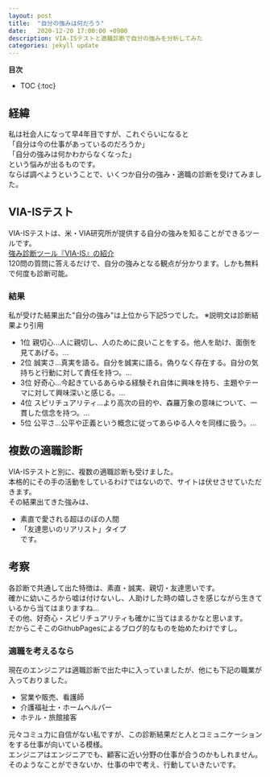 ```yaml
---
layout: post
title:  "自分の強みは何だろう"
date:   2020-12-20 17:00:00 +0900
description: VIA-ISテストと適職診断で自分の強みを分析してみた
categories: jekyll update
---
```

**目次**
- TOC
{:toc}

## 経緯
私は社会人になって早4年目ですが、これぐらいになると  
「自分は今の仕事があっているのだろうか」  
「自分の強みは何かわからなくなった」  
という悩みが出るものです。  
ならば調べようということで、いくつか自分の強み・適職の診断を受けてみました。

## VIA-ISテスト
VIA-ISテストは、米・VIA研究所が提供する自分の強みを知ることができるツールです。  
[強み診断ツール『VIA-IS』の紹介](http://www.positivepsych.jp/via.html)  
120問の質問に答えるだけで、自分の強みとなる観点が分かります。しかも無料で何度も診断可能。
### 結果
私が受けた結果出た"自分の強み"は上位から下記5つでした。 ※説明文は診断結果より引用
 - 1位 親切心…人に親切し、人のために良いことをする。他人を助け、面倒を見てあげる。…
 - 2位 誠実さ…真実を語る。自分を誠実に語る。偽りなく存在する。自分の気持ちと行動に対して責任を持つ。…
 - 3位 好奇心…今起きているあらゆる経験それ自体に興味を持ち、主題やテーマに対して興味深いと感じる。…
 - 4位 スピリチュアリティ…より高次の目的や、森羅万象の意味について、一貫した信念を持つ。…
 - 5位 公平さ…公平や正義という概念に従ってあらゆる人々を同様に扱う。…
 
## 複数の適職診断
VIA-ISテストと別に、複数の適職診断も受けました。  
本格的にその手の活動をしているわけではないので、サイトは伏せさせていただきます。  
その結果出てきた強みは、
  -  素直で愛される超ほのぼの人間  
  - 「友達思いのリアリスト」タイプ  
です。

## 考察
各診断で共通して出た特徴は、素直・誠実、親切・友達思いです。  
確かに幼いころから嘘は付けないし、人助けした時の嬉しさを感じながら生きているから当てはまりますね…  
その他、好奇心・スピリチュアリティも確かに当てはまるかなと思います。  
だからこそこのGithubPagesによるブログ的なものを始めたわけですし。 

### 適職を考えるなら
現在のエンジニアは適職診断で出た中に入っていましたが、他にも下記の職業が入っておりました。
 - 営業や販売、看護師  
 - 介護福祉士・ホームヘルパー  
 - ホテル・旅館接客  
 
元々コミュ力に自信がない私ですが、この診断結果だと人とコミュニケーションをする仕事が向いている模様。  
エンジニアはエンジニアでも、顧客に近い分野の仕事が合うのかもしれません。  
そのようなことができないか、仕事の中で考え、行動していきたいです。
